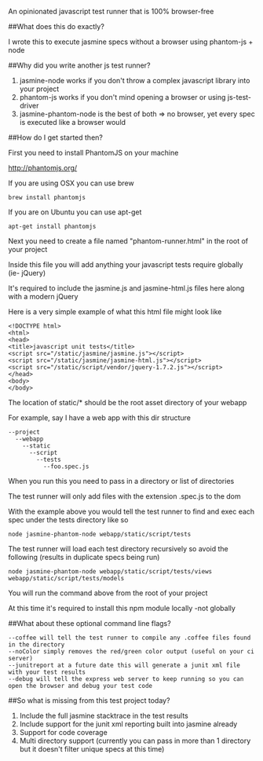 
An opinionated javascript test runner that is 100% browser-free

##What does this do exactly?

I wrote this to execute jasmine specs without a browser using phantom-js + node

##Why did you write another js test runner?

1. jasmine-node works if you don't throw a complex javascript library into your project
2. phantom-js works if you don't mind opening a browser or using js-test-driver
3. jasmine-phantom-node is the best of both => no browser, yet every spec is executed like a browser would

##How do I get started then?

First you need to install PhantomJS on your machine

http://phantomjs.org/

If you are using OSX you can use brew

    brew install phantomjs

If you are on Ubuntu you can use apt-get

    apt-get install phantomjs

Next you need to create a file named "phantom-runner.html" in the root of your project

Inside this file you will add anything your javascript tests require globally (ie- jQuery)

It's required to include the jasmine.js and jasmine-html.js files here along with a modern jQuery

Here is a very simple example of what this html file might look like

    <!DOCTYPE html>
    <html>
    <head>
    <title>javascript unit tests</title>
    <script src="/static/jasmine/jasmine.js"></script>
    <script src="/static/jasmine/jasmine-html.js"></script>
    <script src="/static/script/vendor/jquery-1.7.2.js"></script>
    </head>
    <body>
    </body>

The location of static/* should be the root asset directory of your webapp

For example, say I have a web app with this dir structure

    --project
      --webapp
        --static
          --script
            --tests
              --foo.spec.js

When you run this you need to pass in a directory or list of directories

The test runner will only add files with the extension .spec.js to the dom

With the example above you would tell the test runner to find and exec each spec under the tests directory like so

    node jasmine-phantom-node webapp/static/script/tests

The test runner will load each test directory recursively so avoid the following (results in duplicate specs being run)

    node jasmine-phantom-node webapp/static/script/tests/views webapp/static/script/tests/models

You will run the command above from the root of your project

At this time it's required to install this npm module locally -not globally

##What about these optional command line flags?

    --coffee will tell the test runner to compile any .coffee files found in the directory
    --noColor simply removes the red/green color output (useful on your ci server)
    --junitreport at a future date this will generate a junit xml file with your test results
    --debug will tell the express web server to keep running so you can open the browser and debug your test code

##So what is missing from this test project today?

1. Include the full jasmine stacktrace in the test results
2. Include support for the junit xml reporting built into jasmine already
3. Support for code coverage
4. Multi directory support (currently you can pass in more than 1 directory but it doesn't filter unique specs at this time)
